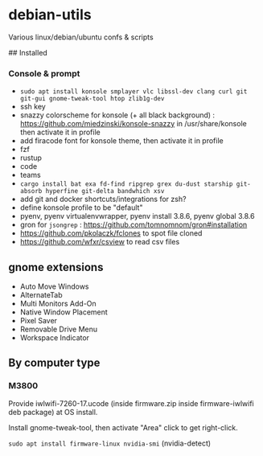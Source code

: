 # debian-utils

Various linux/debian/ubuntu confs & scripts

## Installed

### Console & prompt

* `sudo apt install konsole smplayer vlc libssl-dev clang curl git git-gui gnome-tweak-tool htop zlib1g-dev`
* ssh key
* snazzy colorscheme for konsole (+ all black background) : https://github.com/miedzinski/konsole-snazzy in /usr/share/konsole
  then activate it in profile
* add firacode font for konsole theme, then activate it in profile
* fzf
* rustup
* code
* teams
* `cargo install bat exa fd-find ripgrep grex du-dust starship git-absorb hyperfine git-delta bandwhich xsv`
* add git and docker shortcuts/integrations for zsh?
* define konsole profile to be "default"
* pyenv, pyenv virtualenvwrapper, pyenv install 3.8.6, pyenv global 3.8.6
* gron for `jsongrep` : https://github.com/tomnomnom/gron#installation
* https://github.com/pkolaczk/fclones to spot file cloned
* https://github.com/wfxr/csview to read csv files

## gnome extensions

- Auto Move Windows
- AlternateTab
- Multi Monitors Add-On
- Native Window Placement
- Pixel Saver
- Removable Drive Menu
- Workspace Indicator

## By computer type

### M3800

Provide iwlwifi-7260-17.ucode (inside firmware.zip inside firmware-iwlwifi deb package) at OS install.

Install gnome-tweak-tool, then activate "Area" click to get right-click.

`sudo apt install firmware-linux nvidia-smi` (nvidia-detect)
